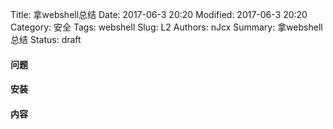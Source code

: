 Title: 拿webshell总结
Date: 2017-06-3 20:20
Modified: 2017-06-3 20:20
Category: 安全
Tags: webshell
Slug: L2
Authors: nJcx
Summary: 拿webshell总结
Status: draft

#### 问题

#### 安装

#### 内容

